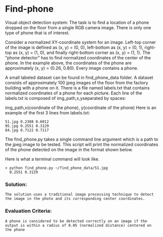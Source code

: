 # Find-phone

Visual object detection system: The task is to find a location of a phone dropped on the floor from a single RGB camera image. There is only one type of phone that is of interest.

Consider a normalized XY-coordinate system for an image. Left-top corner of the image is defined as (x, y) = (0, 0), left-bottom as (x, y) = (0, 1), right-top as (x, y) = (1, 0), and finally right-bottom corner as (x, y) = (1, 1). The “phone detector” has to find normalized coordinates of the center of the phone. In the example above, the coordinates of the phone are approximately (x, y) = (0.26, 0.80). Every image contains a phone.

A small labeled dataset can be found in find_phone_data folder. A dataset consists of approximately 100 jpeg images of the floor from the factory building with a phone on it. There is
a file named labels.txt that contains normalized coordinates of a phone for each picture.
Each line of the labels.txt is composed of img_path,x,yseparated by spaces:

img_path,x(coordinate of the phone), y(coordinate of the phone)
Here is an example of the first 3 lines from labels.txt:

    51.jpg 0.2388 0.6012
    95.jpg 0.2551 0.3129
    84.jpg 0.7122 0.7117
    
The find_phone.py takes a single command line argument which is a path to the jpeg image to be tested. This script will print the normalized coordinates of the phone detected on the image in the format shown below. 

Here is what a terminal command will look like. 

    > python find_phone.py ~/find_phone_data/51.jpg
      0.2551 0.3129
 
### Solution: 
    The solution uses a traditional image processing technique to detect the image in the photo and its corresponding center coordinates. 

### Evaluation Criteria: 
    A phone is considered to be detected correctly on an image if the output is within a radius of 0.05 (normalized distance) centered on the phone


